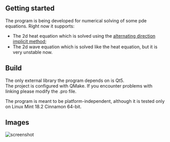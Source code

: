 ## Getting started
The program is being developed for numerical solving of some pde equations. Right now it supports:
- The 2d heat equation which is solved using the [alternating direction implicit method](https://en.wikipedia.org/wiki/Alternating_direction_implicit_method#cite_ref-2);
- The 2d wave equation which is solved like the heat equation, but it is very unstable now.

## Build
The only external library the program depends on is Qt5.\
The project is configured with QMake. If you encounter problems with linking please modify the .pro file.

The program is meant to be platform-independent, although it is tested only on Linux Mint 18.2 Cinnamon 64-bit.

## Images
![screenshot](https://github.com/oyyablokov/pde_numeric_solver/blob/master/images/heat_equation1.png)
